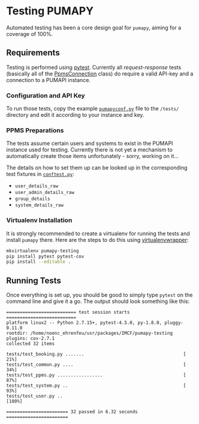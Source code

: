 # Testing PUMAPY

Automated testing has been a core design goal for `pumapy`, aiming for a
coverage of 100%.

## Requirements

Testing is performed using [pytest][1]. Currently all *request-response* tests
(basically all of the [PpmsConnection](/src/pumapy/ppms.py) class) do require a
valid API-key and a connection to a PUMAPI instance.

### Configuration and API Key

To run those tests, copy the example
[`pumapyconf.py`](/resources/examples/pumapyconf.py) file to the `/tests/`
directory and edit it according to your instance and key.

### PPMS Preparations

The tests assume certain users and systems to exist in the PUMAPI instance used
for testing. Currently there is not yet a mechanism to automatically create
those items unfortunately - sorry, working on it...

The details on how to set them up can be looked up in the corresponding test
fixtures in [`conftest.py`](/tests/conftest.py):

- `user_details_raw`
- `user_admin_details_raw`
- `group_details`
- `system_details_raw`

### Virtualenv Installation

It is strongly recommended to create a virtualenv for running the tests and
install `pumapy` there. Here are the steps to do this using
[virtualenvwrapper][2]:

```bash
mkvirtualenv pumapy-testing
pip install pytest pytest-cov
pip install --editable .
```

## Running Tests

Once everything is set up, you should be good to simply type `pytest` on the
command line and give it a go. The output should look something like this:

```pytest
========================== test session starts ==========================
platform linux2 -- Python 2.7.15+, pytest-4.5.0, py-1.8.0, pluggy-0.11.0
rootdir: /home/noenc_ehrenfeu/usr/packages/IMCF/pumapy-testing
plugins: cov-2.7.1
collected 32 items

tests/test_booking.py .......                                     [ 21%]
tests/test_common.py ....                                         [ 34%]
tests/test_ppms.py .................                              [ 87%]
tests/test_system.py ..                                           [ 93%]
tests/test_user.py ..                                             [100%]

======================= 32 passed in 6.32 seconds =======================
```

[1]: https://pytest.org
[2]: https://virtualenvwrapper.readthedocs.io/en/latest/
